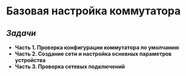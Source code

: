 # Базовая настройка коммутатора

## _Задачи_

- **Часть 1. Проверка конфигурации коммутатора по умолчанию**
- **Часть 2. Создание сети и настройка основных параметров устройства**
- **Часть 3. Проверка сетевых подключений**
